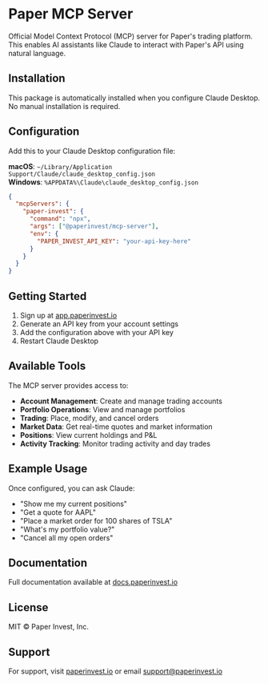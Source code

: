 # Paper MCP Server

Official Model Context Protocol (MCP) server for Paper's trading platform. This enables AI assistants like Claude to interact with Paper's API using natural language.

## Installation

This package is automatically installed when you configure Claude Desktop. No manual installation is required.

## Configuration

Add this to your Claude Desktop configuration file:

**macOS**: `~/Library/Application Support/Claude/claude_desktop_config.json`  
**Windows**: `%APPDATA%\Claude\claude_desktop_config.json`

```json
{
  "mcpServers": {
    "paper-invest": {
      "command": "npx",
      "args": ["@paperinvest/mcp-server"],
      "env": {
        "PAPER_INVEST_API_KEY": "your-api-key-here"
      }
    }
  }
}
```

## Getting Started

1. Sign up at [app.paperinvest.io](https://app.paperinvest.io)
2. Generate an API key from your account settings
3. Add the configuration above with your API key
4. Restart Claude Desktop

## Available Tools

The MCP server provides access to:

- **Account Management**: Create and manage trading accounts
- **Portfolio Operations**: View and manage portfolios
- **Trading**: Place, modify, and cancel orders
- **Market Data**: Get real-time quotes and market information
- **Positions**: View current holdings and P&L
- **Activity Tracking**: Monitor trading activity and day trades

## Example Usage

Once configured, you can ask Claude:

- "Show me my current positions"
- "Get a quote for AAPL"
- "Place a market order for 100 shares of TSLA"
- "What's my portfolio value?"
- "Cancel all my open orders"

## Documentation

Full documentation available at [docs.paperinvest.io](https://docs.paperinvest.io)

## License

MIT © Paper Invest, Inc.

## Support

For support, visit [paperinvest.io](https://paperinvest.io) or email support@paperinvest.io